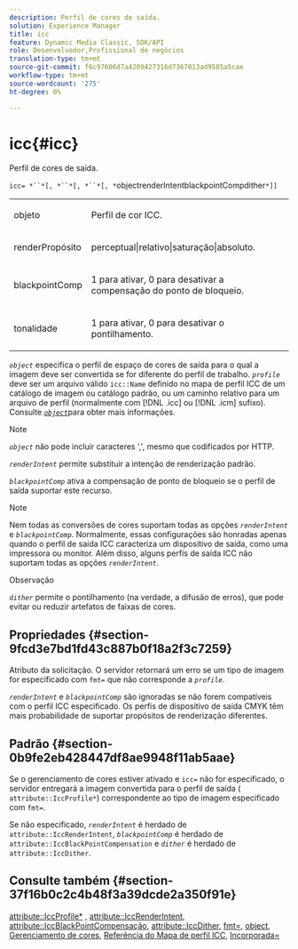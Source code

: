 ```yaml
---
description: Perfil de cores de saída.
solution: Experience Manager
title: icc
feature: Dynamic Media Classic, SDK/API
role: Desenvolvedor,Profissional de negócios
translation-type: tm+mt
source-git-commit: f6c97606d7a4209427316d7367013ad9585a5cae
workflow-type: tm+mt
source-wordcount: '275'
ht-degree: 0%

---
```



# icc{#icc}

Perfil de cores de saída.

`icc= *``*[, *``*[, *``*[, *`objectrenderIntentblackpointCompdither`*]]`

<table id="simpletable_AC20916999004CDCBBB9888B3A8FB0A7"> 
 <tr class="strow"> 
  <td class="stentry"> <p><span class="codeph"> <span class="varname"> objeto</span> </span> </p></td> 
  <td class="stentry"> <p>Perfil de cor ICC. </p></td> 
 </tr> 
 <tr class="strow"> 
  <td class="stentry"> <p><span class="codeph"> <span class="varname"> renderPropósito</span></span> </p></td> 
  <td class="stentry"> <p><span class="codeph"> perceptual|relativo|saturação|absoluto</span>. </p></td> 
 </tr> 
 <tr class="strow"> 
  <td class="stentry"> <p><span class="codeph"> <span class="varname"> blackpointComp</span></span> </p></td> 
  <td class="stentry"> <p>1 para ativar, 0 para desativar a compensação do ponto de bloqueio. </p></td> 
 </tr> 
 <tr class="strow"> 
  <td class="stentry"> <p><span class="codeph"> <span class="varname"> tonalidade</span></span> </p></td> 
  <td class="stentry"> <p>1 para ativar, 0 para desativar o pontilhamento. </p></td> 
 </tr> 
</table>

*`object`* especifica o perfil de espaço de cores de saída para o qual a imagem deve ser convertida se for diferente do perfil de trabalho. *`profile`* deve ser um arquivo válido  `icc::Name` definido no mapa de perfil ICC de um catálogo de imagem ou catálogo padrão, ou um caminho relativo para um arquivo de perfil (normalmente com  [!DNL .icc] ou  [!DNL .icm] sufixo). Consulte [ *`object`*](../../../../../is-api/http-ref/image-serving-api-ref/c-http-protocol-reference/c-data-types/r-object.md#reference-2591bd24548d462782c68d138ef795a0)para obter mais informações.

>[!NOTE]
>
>*`object`* não pode incluir caracteres &#39;,&#39;, mesmo que codificados por HTTP.

*`renderIntent`* permite substituir a intenção de renderização padrão.

*`blackpointComp`* ativa a compensação de ponto de bloqueio se o perfil de saída suportar este recurso.

>[!NOTE]
>
>Nem todas as conversões de cores suportam todas as opções *`renderIntent`* e *`blackpointComp`*. Normalmente, essas configurações são honradas apenas quando o perfil de saída ICC caracteriza um dispositivo de saída, como uma impressora ou monitor. Além disso, alguns perfis de saída ICC não suportam todas as opções *`renderIntent`*.

Observação

*`dither`* permite o pontilhamento (na verdade, a difusão de erros), que pode evitar ou reduzir artefatos de faixas de cores.

## Propriedades {#section-9fcd3e7bd1fd43c887b0f18a2f3c7259}

Atributo da solicitação. O servidor retornará um erro se um tipo de imagem for especificado com `fmt=` que não corresponde a *`profile`*.

*`renderIntent`* e  *`blackpointComp`* são ignoradas se não forem compatíveis com o perfil ICC especificado. Os perfis de dispositivo de saída CMYK têm mais probabilidade de suportar propósitos de renderização diferentes.

## Padrão {#section-0b9fe2eb428447df8ae9948f11ab5aae}

Se o gerenciamento de cores estiver ativado e `icc=` não for especificado, o servidor entregará a imagem convertida para o perfil de saída ( `attribute::IccProfile*`) correspondente ao tipo de imagem especificado com `fmt=`.

Se não especificado, *`renderIntent`* é herdado de `attribute::IccRenderIntent`, *`blackpointComp`* é herdado de `attribute::IccBlackPointCompensation` e *`dither`* é herdado de `attribute::IccDither`.

## Consulte também {#section-37f16b0c2c4b48f3a39dcde2a350f91e}

[attribute::IccProfile*](../../../../../is-api/image-catalog/image-serving-api-ref/c-image-catalog-reference/c-attributes-reference/r-iccprofilecmyk.md#reference-db89f9dac33e447cadb359ec1ba27ee0) ,  [attribute::IccRenderIntent](../../../../../is-api/image-catalog/image-serving-api-ref/c-image-catalog-reference/c-attributes-reference/r-iccrenderintent.md#reference-012f207f28bd4406a5368d23ed95a51f),  [attribute::IccBlackPointCompensação](../../../../../is-api/image-catalog/image-serving-api-ref/c-image-catalog-reference/c-attributes-reference/r-iccblackpointcompensation.md#reference-357626375ee140d1807f0c05171c733f),  [attribute::IccDither](../../../../../is-api/image-catalog/image-serving-api-ref/c-image-catalog-reference/c-attributes-reference/r-iccdither.md#reference-914d0d0567364246b4016d45c0ada85b),  [fmt=](../../../../../is-api/http-ref/image-serving-api-ref/c-http-protocol-reference/c-command-reference/r-is-http-fmt.md#reference-cdf10043423b45ba9fe15157fb3ae37a),  [object](../../../../../is-api/http-ref/image-serving-api-ref/c-http-protocol-reference/c-data-types/r-object.md#reference-2591bd24548d462782c68d138ef795a0),  [Gerenciamento de cores](../../../../../is-api/http-ref/image-serving-api-ref/c-http-protocol-reference/c-syntax-and-features/r-color-management.md#reference-c7e4a72d589145189f7e4bcb6b4544d7),  [Referência do Mapa de perfil ICC](../../../../../is-api/image-catalog/image-serving-api-ref/c-image-catalog-reference/c-icc-profile-map-reference/c-icc-profile-map-reference.md#concept-57b9148ce55249cd825cb7ee19ed057c),  [Incorporada=](../../../../../is-api/http-ref/image-serving-api-ref/c-http-protocol-reference/c-command-reference/r-iccembed.md#reference-e3b774fb322046a2a6dde3a7bab5583e)
